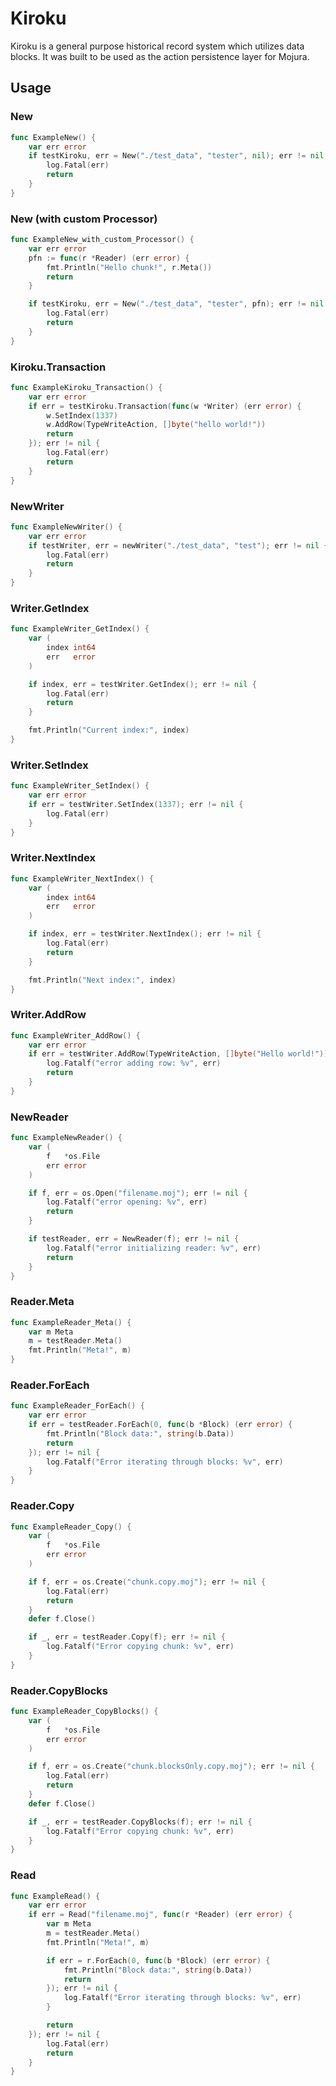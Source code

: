 # Kiroku
Kiroku is a general purpose historical record system which utilizes data blocks. It was built to be used as the action persistence layer for Mojura.

## Usage
### New
```go
func ExampleNew() {
	var err error
	if testKiroku, err = New("./test_data", "tester", nil); err != nil {
		log.Fatal(err)
		return
	}
}
```

### New (with custom Processor)
```go
func ExampleNew_with_custom_Processor() {
	var err error
	pfn := func(r *Reader) (err error) {
		fmt.Println("Hello chunk!", r.Meta())
		return
	}

	if testKiroku, err = New("./test_data", "tester", pfn); err != nil {
		log.Fatal(err)
		return
	}
}
```

### Kiroku.Transaction
```go
func ExampleKiroku_Transaction() {
	var err error
	if err = testKiroku.Transaction(func(w *Writer) (err error) {
		w.SetIndex(1337)
		w.AddRow(TypeWriteAction, []byte("hello world!"))
		return
	}); err != nil {
		log.Fatal(err)
		return
	}
}
```

### NewWriter
```go
func ExampleNewWriter() {
	var err error
	if testWriter, err = newWriter("./test_data", "test"); err != nil {
		log.Fatal(err)
		return
	}
}
```

### Writer.GetIndex
```go
func ExampleWriter_GetIndex() {
	var (
		index int64
		err   error
	)

	if index, err = testWriter.GetIndex(); err != nil {
		log.Fatal(err)
		return
	}

	fmt.Println("Current index:", index)
}
```

### Writer.SetIndex
```go
func ExampleWriter_SetIndex() {
	var err error
	if err = testWriter.SetIndex(1337); err != nil {
		log.Fatal(err)
	}
}
```

### Writer.NextIndex
```go
func ExampleWriter_NextIndex() {
	var (
		index int64
		err   error
	)

	if index, err = testWriter.NextIndex(); err != nil {
		log.Fatal(err)
		return
	}

	fmt.Println("Next index:", index)
}
```

### Writer.AddRow
```go
func ExampleWriter_AddRow() {
	var err error
	if err = testWriter.AddRow(TypeWriteAction, []byte("Hello world!")); err != nil {
		log.Fatalf("error adding row: %v", err)
		return
	}
}
```

### NewReader
```go
func ExampleNewReader() {
	var (
		f   *os.File
		err error
	)

	if f, err = os.Open("filename.moj"); err != nil {
		log.Fatalf("error opening: %v", err)
		return
	}

	if testReader, err = NewReader(f); err != nil {
		log.Fatalf("error initializing reader: %v", err)
		return
	}
}
```

### Reader.Meta
```go
func ExampleReader_Meta() {
	var m Meta
	m = testReader.Meta()
	fmt.Println("Meta!", m)
}
```

### Reader.ForEach
```go
func ExampleReader_ForEach() {
	var err error
	if err = testReader.ForEach(0, func(b *Block) (err error) {
		fmt.Println("Block data:", string(b.Data))
		return
	}); err != nil {
		log.Fatalf("Error iterating through blocks: %v", err)
	}
}
```

### Reader.Copy
```go
func ExampleReader_Copy() {
	var (
		f   *os.File
		err error
	)

	if f, err = os.Create("chunk.copy.moj"); err != nil {
		log.Fatal(err)
		return
	}
	defer f.Close()

	if _, err = testReader.Copy(f); err != nil {
		log.Fatalf("Error copying chunk: %v", err)
	}
}
```

### Reader.CopyBlocks
```go
func ExampleReader_CopyBlocks() {
	var (
		f   *os.File
		err error
	)

	if f, err = os.Create("chunk.blocksOnly.copy.moj"); err != nil {
		log.Fatal(err)
		return
	}
	defer f.Close()

	if _, err = testReader.CopyBlocks(f); err != nil {
		log.Fatalf("Error copying chunk: %v", err)
	}
}
```

### Read
```go
func ExampleRead() {
	var err error
	if err = Read("filename.moj", func(r *Reader) (err error) {
		var m Meta
		m = testReader.Meta()
		fmt.Println("Meta!", m)

		if err = r.ForEach(0, func(b *Block) (err error) {
			fmt.Println("Block data:", string(b.Data))
			return
		}); err != nil {
			log.Fatalf("Error iterating through blocks: %v", err)
		}

		return
	}); err != nil {
		log.Fatal(err)
		return
	}
}
```
